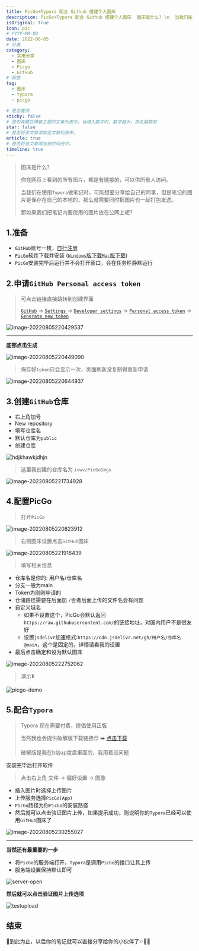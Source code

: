 ```yaml
---
title: PicGo+Typora 配合 Github 搭建个人图床
description: PicGo+Typora 配合 Github 搭建个人图床  图床是什么? \n  当我们在使用`Typora`做笔记时，可能想要分享给自己的同事，但是笔记的图片是保存在自己的本地的，那么就需要同时把图片也一起打包发送。
isOriginal: true
icon: pic
# YYYY-MM-DD
date: 2022-08-05
# 分类
category:
  - 实用分享
  - 图床
  - Picgo
  - GitHub
# 标签
tag:
  - 图床
  - typora
  - picgo

# 是否置顶
sticky: false
# 是否收藏在博客主题的文章列表中。当填入数字时，数字越大，排名越靠前
star: false
# 是否将该文章添加至文章列表中。
article: true
# 是否将该文章添加至时间线中。
timeline: true
---
```

<CountView></CountView>



> 图床是什么?
>
> 你在网页上看到的所有图片，都是有链接的，可以供所有人访问。
>
> 当我们在使用`Typora`做笔记时，可能想要分享给自己的同事，但是笔记的图片是保存在自己的本地的，那么就需要同时把图片也一起打包发送。
>
> 那如果我们把笔记内要使用的图片放在公网上呢?


<!-- more -->


## 1.准备

- `GitHub`账号一枚，[自行注册](https://github.com/)
- [`PicGo`软件](https://github.com/Molunerfinn/PicGo/releases/tag/v2.3.0)下载并安装   ([`Windows`版下载](https://github.com/Molunerfinn/PicGo/releases/download/v2.3.0/PicGo-Setup-2.3.0-x64.exe)[`Mac`版下载](https://github.com/Molunerfinn/PicGo/releases/download/v2.3.0/PicGo-2.3.0.dmg)) 
- `PicGo`安装完毕后运行并不会打开窗口，会在任务栏静默运行

## 2.申请`GitHub Personal access token`

> 可点击链接直接跳转到创建界面
>
> [`GitHub`](https://github.com/) -> [`Settings` ](https://github.com/settings/profile)-> [`Developer settings`](https://github.com/settings/apps) -> [`Personal access token`](https://github.com/settings/tokens) -> [`Generate new token`](https://github.com/settings/tokens/new)

![image-20220805220429537](https://public-1310720021.cos.ap-shanghai.myqcloud.com/headimg/typora-user-images/2022-08-05-22:04:29*image-20220805220429537*a.png)

---

**底部点击生成**

![image-20220805220449090](https://public-1310720021.cos.ap-shanghai.myqcloud.com/headimg/typora-user-images/2022-08-05-22:04:49*image-20220805220449090*6.png)

> 保存好`token`只会显示一次，页面刷新没复制得重新申请

![image-20220805220644937](https://public-1310720021.cos.ap-shanghai.myqcloud.com/headimg/typora-user-images/2022-08-05-22:06:45*image-20220805220644937*6.png)



## 3.创建`GitHub`仓库

- 右上角加号
- New repository
- 填写仓库名
- 默认仓库为`public`
- 创建仓库

![hdjkhawkjdhjn](https://public-1310720021.cos.ap-shanghai.myqcloud.com/img/%E6%A1%8C%E9%9D%A2/2022-08-08-10:55:00*hdjkhawkjdhjn*b.png)

> 这里我创建的仓库名为 `ivwv/PicGoImgs`

![image-20220805221734928](https://public-1310720021.cos.ap-shanghai.myqcloud.com/headimg/typora-user-images/2022-08-05-22:17:35*image-20220805221734928*2.png)

## 4.配置PicGo

> 打开`PicGo`

![image-20220805220823912](https://public-1310720021.cos.ap-shanghai.myqcloud.com/headimg/typora-user-images/2022-08-05-22:08:24*image-20220805220823912*f.png)

> 右侧图床设置点击`GitHub`图床

![image-20220805221916439](https://public-1310720021.cos.ap-shanghai.myqcloud.com/headimg/typora-user-images/2022-08-05-22:19:16*image-20220805221916439*8.png)

> 填写相关信息

- 仓库名是你的:  用户名/仓库名
- 分支一般为main
- Token为刚刚申请的
- 仓储路径需要在后面加 `/`否者后面上传的文件名会有问题
- 自定义域名
  - 如果不设置这个，PicGo会默认返回`https://raw.githubusercontent.com/`的链接地址，对国内用户不是很友好
  - 设置`jsdelivr`加速格式:`https://cdn.jsdelivr.net/gh/用户名/仓库名@main`，这个是固定的，详情请看我的设置
- 最后点击确定和设为默认图床

![image-20220805222752062](https://public-1310720021.cos.ap-shanghai.myqcloud.com/headimg/typora-user-images/2022-08-05-22:27:52*image-20220805222752062*2.png)

> 演示:arrow_down:

![picgo-demo](https://public-1310720021.cos.ap-shanghai.myqcloud.com/headimg/picgo-demo.gif)



## 5.配合`Typora`

> Typora 现在需要付费，提倡使用正版
>
> 当然我也会提供破解版下载链接:smirk: :arrow_right: [点击下载](https://lc-gluttony.s3.amazonaws.com/LfQUMiHwWA4l/a5ryYkM9D3e9mF8FrsN66S9YzXEC5vXX/Typora1.3.6.zip)
>
> 破解版是我在b站up度盘里面的，我用着没问题

安装完毕后打开软件

> 点击右上角 文件 -> 偏好设置 -> 图像

- 插入图片时选择上传图片
- 上传服务选择`PicGo(App)`
- `PicGo`路径为你`PicGo`的安装路径
- 然后就可以点击验证图片上传，如果提示成功，则说明你的`Typora`已经可以使用`GitHub`图床了

![image-20220805230255027](https://public-1310720021.cos.ap-shanghai.myqcloud.com/headimg/image-20220805230255027.png)

---

**当然还有最重要的一步**

- 将`PicGo`的服务端打开，`Typora`是调用`PicGo`的接口让其上传
- 服务端设置保持默认即可

![server-open](https://public-1310720021.cos.ap-shanghai.myqcloud.com/headimg/server-open.gif)



**然后就可以点击验证图片上传选项**

![testupload](https://public-1310720021.cos.ap-shanghai.myqcloud.com/headimg/testupload.gif)



## 结束

:star2:到此为止，以后你的笔记就可以直接分享给你的小伙伴了:sparkles::sparkling_heart::star2:

